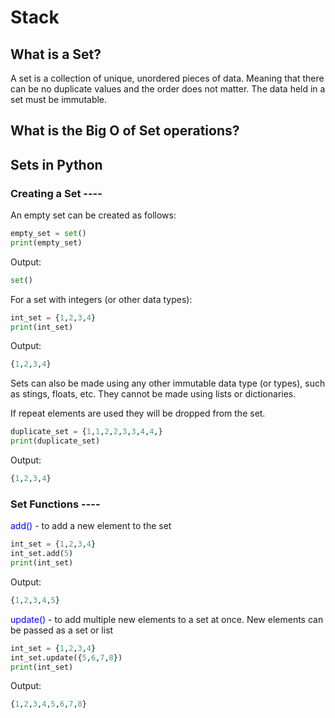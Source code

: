 # Stack

## What is a Set?

A set is a collection of unique, unordered pieces of data. Meaning that there can be no duplicate values and the order does not matter. The data held in a set must be immutable.

## What is the Big O of Set operations?

## Sets in Python

### Creating a Set ----

An empty set can be created as follows:

```python
empty_set = set()
print(empty_set)
```

Output:

```python
set()
```

For a set with integers (or other data types):

```python
int_set = {1,2,3,4}
print(int_set)
```

Output:

```python
{1,2,3,4}
```

Sets can also be made using any other immutable data type (or types), such as stings, floats, etc. They cannot be made using lists or dictionaries.

If repeat elements are used they will be dropped from the set.

```python
duplicate_set = {1,1,2,2,3,3,4,4,}
print(duplicate_set)
```

Output:

```python
{1,2,3,4}
```

### Set Functions ----

<span style="color: blue">add()</span> - to add a new element to the set

```python
int_set = {1,2,3,4}
int_set.add(5)
print(int_set)
```

Output:

```python
{1,2,3,4,5}
```

<span style="color: blue">update()</span> - to add multiple new elements to a set at once. New elements can be passed as a set or list

```python
int_set = {1,2,3,4}
int_set.update({5,6,7,8})
print(int_set)
```

Output:

```python
{1,2,3,4,5,6,7,8}
```
